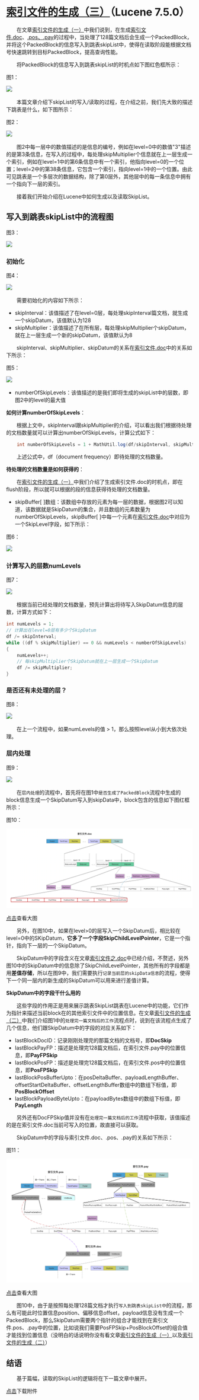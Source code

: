 # [索引文件的生成（三）](https://www.amazingkoala.com.cn/Lucene/Index/)（Lucene 7.5.0）

&emsp;&emsp;在文章[索引文件的生成（一）](https://www.amazingkoala.com.cn/Lucene/Index/2019/1226/121.html)中我们说到，在生成[索引文件.doc](https://www.amazingkoala.com.cn/Lucene/suoyinwenjian/2019/0324/42.html)、[.pos、.pay](https://www.amazingkoala.com.cn/Lucene/suoyinwenjian/2019/0324/41.html)的过程中，当处理了128篇文档后会生成一个PackedBlock，并将这个PackedBlock的信息写入到跳表skipList中，使得在读取阶段能根据文档号快速跳转到目标PackedBlock，提高查询性能。

&emsp;&emsp;将PackedBlock的信息写入到跳表skipList的时机点如下图红色框所示：

图1：

<img src="索引文件的生成（三）-image/1.png">

&emsp;&emsp;本篇文章介绍下skipList的写入/读取的过程，在介绍之前，我们先大致的描述下跳表是什么，如下图所示：

图2：

<img src="索引文件的生成（三）-image/2.png">

&emsp;&emsp;图2中每一层中的数值描述的是信息的编号，例如在level=0中的数值"3"描述的是第3条信息，在写入的过程中，每处理skipMultiplier个信息就在上一层生成一个索引，例如在level=1中的第6条信息中有一个索引，他指向level=0的一个位置；level=2中的第38条信息，它包含一个索引，指向level=1中的一个位置。由此可见跳表是一个多层次的数据结构，除了第0层外，其他层中的每一条信息中拥有一个指向下一层的索引。

&emsp;&emsp;接着我们开始介绍在Lucene中如何生成以及读取SkipList。

## 写入到跳表skipList中的流程图

图3：

<img src="索引文件的生成（三）-image/3.png">

### 初始化

图4：

<img src="索引文件的生成（三）-image/4.png">

&emsp;&emsp;需要初始化的内容如下所示：

- skipInterval：该值描述了在level=0层，每处理skipInterval篇文档，就生成一个skipDatum，该值默认为128
- skipMultiplier：该值描述了在所有层，每处理skipMultiplier个skipDatum，就在上一层生成一个新的skipDatum，该值默认为8

&emsp;&emsp;skipInterval、skipMultiplier、skipDatum的关系在[索引文件.doc](https://www.amazingkoala.com.cn/Lucene/suoyinwenjian/2019/0324/42.html)中的关系如下所示：

图5：

<img src="索引文件的生成（三）-image/5.png">

- numberOfSkipLevels：该值描述的是我们即将生成的skipList中的层数，即图2中的level的最大值

**如何计算numberOfSkipLevels**：

&emsp;&emsp;根据上文中，skipInterval跟skipMultiplier的介绍，可以看出我们根据待处理的文档数量就可以计算出numberOfSkipLevels，计算公式如下：

```java
    int numberOfSkipLevels = 1 + MathUtil.log(df/skipInterval, skipMultiplier)
```

&emsp;&emsp;上述公式中，df（document frequency）即待处理的文档数量。

**待处理的文档数量是如何获得的**：

&emsp;&emsp;在[索引文件的生成（一）](https://www.amazingkoala.com.cn/Lucene/Index/2019/1226/121.html)中我们介绍了生成索引文件.doc的时机点，即在flush阶段，所以就可以根据的段的信息获得待处理的文档数量。

- skipBuffer\[ ]数组：该数组中存放的元素为每一层的数据，根据图2可以知道，该数据就是SkipDatum的集合，并且数组的元素数量为numberOfSkipLevels，skipBuffer\[ ]中每一个元素在[索引文件.doc](https://www.amazingkoala.com.cn/Lucene/suoyinwenjian/2019/0324/42.html)中对应为一个SkipLevel字段，如下所示：

图6：

<img src="索引文件的生成（三）-image/6.png">

### 计算写入的层数numLevels

图7：

<img src="索引文件的生成（三）-image/7.png">

&emsp;&emsp;根据当前已经处理的文档数量，预先计算出将待写入SkipDatum信息的层数，计算方式如下：

```java
int numLevels = 1;
// 计算出在level=0层有多少个SkipDatum
df /= skipInterval;
while ((df % skipMultiplier) == 0 && numLevels < numberOfSkipLevels)
{
    numLevels++;
    // 每skipMultiplier个SkipDatum就在上一层生成一个SkipDatum
    df /= skipMultiplier;
}
```

### 是否还有未处理的层？

图8：

<img src="索引文件的生成（三）-image/8.png">

&emsp;&emsp;在上一个流程中，如果numLevels的值 > 1，那么按照level从小到大依次处理。

### 层内处理

图9：

<img src="索引文件的生成（三）-image/9.png">

&emsp;&emsp;在`层内处理`的流程中，首先将在图1中`是否生成了PackedBlock`流程中生成的block信息生成一个SkipDatum写入到skipData中，block包含的信息如下图红框所示：

图10：

<img src="索引文件的生成（三）-image/10.png">

[点击]()查看大图

&emsp;&emsp;另外，在图10中，如果在level>0的层写入一个SkipDatum后，相比较在level=0中的SKipDatum，**它多了一个字段SkipChildLevelPointer**，它是一个指针，指向下一层的一个SkipDatum。

&emsp;&emsp;SkipDatum中的字段含义在文章[索引文件之.doc](https://www.amazingkoala.com.cn/Lucene/suoyinwenjian/2019/0324/42.html)中已经介绍，不赘述，另外图10中的SkipDatum中的信息除了SkipChildLevelPointer，其他所有的字段都是用**差值存储**，所以在图9中，我们需要执行`记录当前层的skipData信息`的流程，使得下一个同一层内的新生成的SkipDatum可以用来进行差值计算。

**SkipDatum中的字段干什么用的**

&emsp;&emsp;这些字段的作用正是用来展示跳表SkipList跳表在Lucene中的功能，它们作为指针来描述当前block在的其他索引文件中的位置信息。在文章[索引文件的生成（二）](https://www.amazingkoala.com.cn/Lucene/Index/2019/1227/122.html)中我们介绍图1中的`处理完一篇文档后的工作`流程点时，说到在该流程点生成了几个信息，他们跟SkipDatum中的字段的对应关系如下：

- lastBlockDocID：记录刚刚处理完的那篇文档的文档号，即**DocSkip**
- lastBlockPayFP：描述是处理完128篇文档后，在索引文件.pay中的位置信息，即**PayFPSkip**
- lastBlockPosFP：描述是处理完128篇文档后，在索引文件.pos中的位置信息，即**PosFPSkip**
- lastBlockPosBufferUpto：在posDeltaBuffer、payloadLengthBuffer、offsetStartDeltaBuffer、offsetLengthBuffer数组中的数组下标值，即**PosBlockOffset**
- lastBlockPayloadByteUpto：在payloadBytes数组中的数组下标值，即**PayLength**

&emsp;&emsp;另外还有DocFPSkip值并没有在`处理完一篇文档后的工作`流程中获取，该值描述的是在索引文件.doc当前可写入的位置，故直接可以获取。

&emsp;&emsp;SkipDatum中的字段与索引文件.doc、.pos、.pay的关系如下所示：

图11：

<img src="索引文件的生成（三）-image/11.png">

[点击]()查看大图

&emsp;&emsp;图10中，由于是按照每处理128篇文档才执行`写入到跳表skipList中`的流程，那么有可能此时位置信息position、偏移信息offset，payload信息没有生成一个PackedBlock，那么SkipDatum需要两个指针的组合才能找到在索引文件.pos、.pay中的位置，比如说我们需要PosFPSkip+PosBlockOffset的组合值才能找到位置信息（没明白的话说明你没有看文章[索引文件的生成（一）](https://www.amazingkoala.com.cn/Lucene/Index/2019/1226/121.html)以及[索引文件的生成（二）](https://www.amazingkoala.com.cn/Lucene/Index/2019/1227/122.html)）

## 结语

&emsp;&emsp;基于篇幅，读取的SkipList的逻辑将在下一篇文章中展开。

[点击](http://www.amazingkoala.com.cn/attachment/Lucene/Index/索引文件的生成/索引文件的生成（三）/索引文件的生成（三）.zip)下载附件